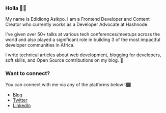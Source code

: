 ### Holla 👋🏾

My name is Edidiong Asikpo. I am a Frontend Developer and Content Creator who currently works as a Developer Advocate at Hashnode.

I've given over 50+ talks at various tech conferences/meetups across the world and also played a significant role in building 3 of the most impactful developer communities in Africa. 

I write technical articles about web development, blogging for developers, soft skills, and Open Source contributions on my blog. 💛

### Want to connect? 

You can connect with me via any of the platforms below 👇🏾
-   [Blog](https://edidiongasikpo.com/)
-   [Twitter](https://twitter.com/Didicodes)
-   [LinkedIn](https://www.linkedin.com/in/edidiong-asikpo)
